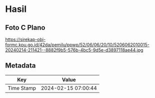 # Hasil

## Foto C Plano

https://sirekap-obj-formc.kpu.go.id/42da/pemilu/ppwp/52/06/06/20/10/5206062010015-20240214-211421--8882f9b5-576b-4bc5-9d5e-d3897118ae44.jpg


## Metadata

| Key        | Value               |
| ---------- | ------------------- |
| Time Stamp | 2024-02-15 07:00:44 |



